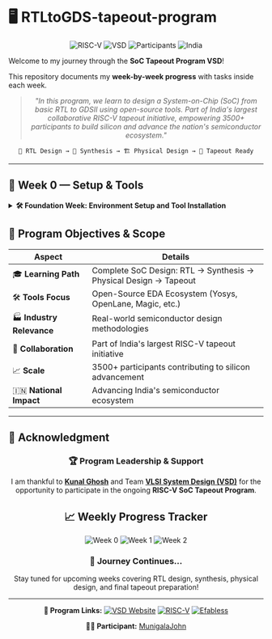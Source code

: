 
# 🖥️ RTLtoGDS-tapeout-program

<div align="center">

![RISC-V](https://img.shields.io/badge/RISC--V-SoC%20Tapeout-blue?style=for-the-badge&logo=riscv)
![VSD](https://img.shields.io/badge/VSD-Program-orange?style=for-the-badge)
![Participants](https://img.shields.io/badge/Participants-3500+-success?style=for-the-badge)
![India](https://img.shields.io/badge/Made%20in-India-saffron?style=for-the-badge&logo=data:image/svg+xml;base64,PHN2ZyB3aWR0aD0iMjQiIGhlaWdodD0iMjQiIHZpZXdCb3g9IjAgMCAyNCAyNCIgZmlsbD0ibm9uZSIgeG1sbnM9Imh0dHA6Ly93d3cudzMub3JnLzIwMDAvc3ZnIj4KPHJlY3Qgd2lkdGg9IjI0IiBoZWlnaHQ9IjgiIGZpbGw9IiNGRjk5MzMiLz4KPHJlY3QgeT0iOCIgd2lkdGg9IjI0IiBoZWlnaHQ9IjgiIGZpbGw9IiNGRkZGRkYiLz4KPHJlY3QgeT0iMTYiIHdpZHRoPSIyNCIgaGVpZ2h0PSI4IiBmaWxsPSIjMTM4ODA4Ii8+Cjwvc3ZnPgo=)

</div>

Welcome to my journey through the **SoC Tapeout Program VSD**!

This repository documents my **week-by-week progress** with tasks inside each week.

<div align="center">

> *"In this program, we learn to design a System-on-Chip (SoC) from basic RTL to GDSII using open-source tools. Part of India's largest collaborative RISC-V tapeout initiative, empowering 3500+ participants to build silicon and advance the nation's semiconductor ecosystem."*

</div>

<div align="center">

```
📝 RTL Design → 🔄 Synthesis → 🏗️ Physical Design → 🎯 Tapeout Ready
```

</div>

---
## 📅 **Week 0 — Setup & Tools**

<details>
<summary><b>🛠️ Foundation Week: Environment Setup and Tool Installation</b></summary>

This week focuses on preparing the development environment with essential open-source EDA tools for the complete RTL-to-GDSII flow.

### 🛠️ **Tasks Overview**

| Task | Description | Tools Installed | Status |
|------|-------------|----------------|---------|
| **Task 0** | 🛠️ [Tools Installation](https://github.com/munigalajohn/RTLtoGDS-tapeout-program/blob/main/week0/readme.md) | **Complete EDA Toolchain Setup** | ✅ Done |

### 📦 **Tools Installed in Week 0 - Task 0**

#### **Core RTL Design & Synthesis Tools**

| Tool | Purpose | Verification |
|------|---------|--------------|
| 🧠 **Yosys** | RTL Synthesis & Logic Optimization | ✅ Verified |
| 📟 **Iverilog** | Verilog Simulation & Compilation | ✅ Verified |
| 📊 **GTKWave** | Waveform Viewer & Analysis | ✅ Verified |
| ⚡ **Ngspice** | Analog & Mixed-Signal Simulation | ✅ Verified |
| 🎨 **Magic VLSI** | Layout Design & DRC Verification | ✅ Verified |

#### **Advanced Flow Tools**

| Tool | Purpose | Verification |
|------|---------|--------------|
| 🐳 **Docker** | Containerization Platform | ✅ Verified |
| 🌊 **OpenLane** | Complete RTL-to-GDSII Flow | ✅ Verified |

### 🌟 **Key Learnings from Week 0**

- **Successfully installed** and verified **open-source EDA tools** ecosystem
- **Mastered environment setup** for professional RTL design and synthesis workflows
- **Prepared comprehensive system** for upcoming **RTL → GDSII flow experiments**
- **Established Docker-based** OpenLane environment for automated design flows
- **Configured virtual machine** with optimal specifications for EDA workloads

</details>

## 🎯 **Program Objectives & Scope**

| Aspect | Details |
|--------|---------|
| 🎓 **Learning Path** | Complete SoC Design: RTL → Synthesis → Physical Design → Tapeout |
| 🛠️ **Tools Focus** | Open-Source EDA Ecosystem (Yosys, OpenLane, Magic, etc.) |
| 🏭 **Industry Relevance** | Real-world semiconductor design methodologies |
| 🤝 **Collaboration** | Part of India's largest RISC-V tapeout initiative |
| 📈 **Scale** | 3500+ participants contributing to silicon advancement |
| 🇮🇳 **National Impact** | Advancing India's semiconductor ecosystem |

</div>

---

## 🙏 **Acknowledgment**

<div align="center">

### 🏆 **Program Leadership & Support**

I am thankful to [**Kunal Ghosh**](https://github.com/kunalg123) and Team **[VLSI System Design (VSD)](https://vsdiat.vlsisystemdesign.com/)** for the opportunity to participate in the ongoing **RISC-V SoC Tapeout Program**.



## 📈 **Weekly Progress Tracker**

![Week 0](https://img.shields.io/badge/Week%200-Tools%20Setup-success?style=flat-square)
![Week 1](https://img.shields.io/badge/Week%201-Coming%20Soon-lightgrey?style=flat-square)
![Week 2](https://img.shields.io/badge/Week%202-Upcoming-lightgrey?style=flat-square)

### 🚀 **Journey Continues...**

Stay tuned for upcoming weeks covering RTL design, synthesis, physical design, and final tapeout preparation!

---

**🔗 Program Links:**
[![VSD Website](https://img.shields.io/badge/VSD-Official%20Website-blue?style=flat-square)](https://vsdiat.vlsisystemdesign.com/)
[![RISC-V](https://img.shields.io/badge/RISC--V-International-green?style=flat-square)](https://riscv.org/)
[![Efabless](https://img.shields.io/badge/Efabless-Platform-orange?style=flat-square)](https://efabless.com/)

**👨‍💻 Participant:** [MunigalaJohn](https://github.com/munigalajohn/RTLtoGDS-tapeout-program)
